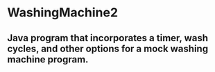 # WashingMachine2

## Java program that incorporates a timer, wash cycles, and other options for a mock washing machine program.
